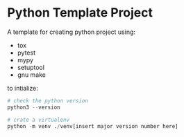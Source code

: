 # Python Template Project

A template for creating python project using:
- tox
- pytest
- mypy
- setuptool
- gnu make

to intialize:
```python
# check the python version
python3 --version

# crate a virtualenv
python -m venv ./venv[insert major version number here]
```
